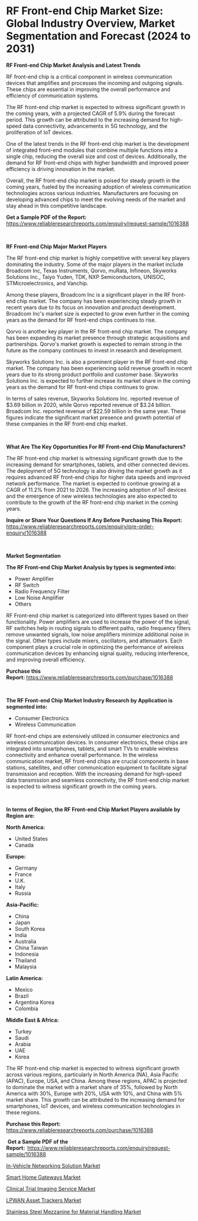 <p><h1>RF Front-end Chip Market Size: Global Industry Overview, Market Segmentation and Forecast (2024 to 2031)</h1></p><p><strong>RF Front-end Chip Market Analysis and Latest Trends</strong></p>
<p><p>RF front-end chip is a critical component in wireless communication devices that amplifies and processes the incoming and outgoing signals. These chips are essential in improving the overall performance and efficiency of communication systems.</p><p>The RF front-end chip market is expected to witness significant growth in the coming years, with a projected CAGR of 5.9% during the forecast period. This growth can be attributed to the increasing demand for high-speed data connectivity, advancements in 5G technology, and the proliferation of IoT devices.</p><p>One of the latest trends in the RF front-end chip market is the development of integrated front-end modules that combine multiple functions into a single chip, reducing the overall size and cost of devices. Additionally, the demand for RF front-end chips with higher bandwidth and improved power efficiency is driving innovation in the market.</p><p>Overall, the RF front-end chip market is poised for steady growth in the coming years, fueled by the increasing adoption of wireless communication technologies across various industries. Manufacturers are focusing on developing advanced chips to meet the evolving needs of the market and stay ahead in this competitive landscape.</p></p>
<p><strong>Get a Sample PDF of the Report:&nbsp;</strong> <a href="https://www.reliableresearchreports.com/enquiry/request-sample/1016388">https://www.reliableresearchreports.com/enquiry/request-sample/1016388</a></p>
<p>&nbsp;</p>
<p><strong>RF Front-end Chip Major Market Players</strong></p>
<p><p>The RF front-end chip market is highly competitive with several key players dominating the industry. Some of the major players in the market include Broadcom Inc, Texas Instruments, Qorvo, muRata, Infineon, Skyworks Solutions Inc., Taiyo Yuden, TDK, NXP Semiconductors, UNISOC, STMicroelectronics, and Vanchip.</p><p>Among these players, Broadcom Inc is a significant player in the RF front-end chip market. The company has been experiencing steady growth in recent years due to its focus on innovation and product development. Broadcom Inc's market size is expected to grow even further in the coming years as the demand for RF front-end chips continues to rise.</p><p>Qorvo is another key player in the RF front-end chip market. The company has been expanding its market presence through strategic acquisitions and partnerships. Qorvo's market growth is expected to remain strong in the future as the company continues to invest in research and development.</p><p>Skyworks Solutions Inc. is also a prominent player in the RF front-end chip market. The company has been experiencing solid revenue growth in recent years due to its strong product portfolio and customer base. Skyworks Solutions Inc. is expected to further increase its market share in the coming years as the demand for RF front-end chips continues to grow.</p><p>In terms of sales revenue, Skyworks Solutions Inc. reported revenue of $3.69 billion in 2020, while Qorvo reported revenue of $3.24 billion. Broadcom Inc. reported revenue of $22.59 billion in the same year. These figures indicate the significant market presence and growth potential of these companies in the RF front-end chip market.</p></p>
<p>&nbsp;</p>
<p><strong>What Are The Key Opportunities For RF Front-end Chip Manufacturers?</strong></p>
<p><p>The RF front-end chip market is witnessing significant growth due to the increasing demand for smartphones, tablets, and other connected devices. The deployment of 5G technology is also driving the market growth as it requires advanced RF front-end chips for higher data speeds and improved network performance. The market is expected to continue growing at a CAGR of 11.2% from 2021 to 2026. The increasing adoption of IoT devices and the emergence of new wireless technologies are also expected to contribute to the growth of the RF front-end chip market in the coming years.</p></p>
<p><strong>Inquire or Share Your Questions If Any Before Purchasing This Report:</strong> <a href="https://www.reliableresearchreports.com/enquiry/pre-order-enquiry/1016388">https://www.reliableresearchreports.com/enquiry/pre-order-enquiry/1016388</a></p>
<p>&nbsp;</p>
<p><strong>Market Segmentation</strong></p>
<p><strong>The RF Front-end Chip Market Analysis by types is segmented into:</strong></p>
<p><ul><li>Power Amplifier</li><li>RF Switch</li><li>Radio Frequency Filter</li><li>Low Noise Amplifier</li><li>Others</li></ul></p>
<p><p>RF Front-end chip market is categorized into different types based on their functionality. Power amplifiers are used to increase the power of the signal, RF switches help in routing signals to different paths, radio frequency filters remove unwanted signals, low noise amplifiers minimize additional noise in the signal. Other types include mixers, oscillators, and attenuators. Each component plays a crucial role in optimizing the performance of wireless communication devices by enhancing signal quality, reducing interference, and improving overall efficiency.</p></p>
<p><strong>Purchase this Report:&nbsp;</strong><a href="https://www.reliableresearchreports.com/purchase/1016388">https://www.reliableresearchreports.com/purchase/1016388</a></p>
<p>&nbsp;</p>
<p><strong>The RF Front-end Chip Market Industry Research by Application is segmented into:</strong></p>
<p><ul><li>Consumer Electronics</li><li>Wireless Communication</li></ul></p>
<p><p>RF front-end chips are extensively utilized in consumer electronics and wireless communication devices. In consumer electronics, these chips are integrated into smartphones, tablets, and smart TVs to enable wireless connectivity and enhance overall performance. In the wireless communication market, RF front-end chips are crucial components in base stations, satellites, and other communication equipment to facilitate signal transmission and reception. With the increasing demand for high-speed data transmission and seamless connectivity, the RF front-end chip market is expected to witness significant growth in the coming years.</p></p>
<p>&nbsp;</p>
<p><strong>In terms of Region, the RF Front-end Chip Market Players available by Region are:</strong></p>
<p>
    <p> <strong> North America: </strong>
        <ul>
            <li>United States</li>
            <li>Canada</li>
        </ul>
        </p> 
    <p> <strong> Europe: </strong>
        <ul>
            <li>Germany</li>
            <li>France</li>
            <li>U.K.</li>
            <li>Italy</li>
            <li>Russia</li>
        </ul>
        </p> 
    <p> <strong> Asia-Pacific: </strong>
        <ul>
            <li>China</li>
            <li>Japan</li>
            <li>South Korea</li>
            <li>India</li>
            <li>Australia</li>
            <li>China Taiwan</li>
            <li>Indonesia</li>
            <li>Thailand</li>
            <li>Malaysia</li>
        </ul>
        </p> 
    <p> <strong> Latin America: </strong>
        <ul>
            <li>Mexico</li>
            <li>Brazil</li>
            <li>Argentina Korea</li>
            <li>Colombia</li>
        </ul>
        </p> 
    <p> <strong> Middle East & Africa: </strong>
        <ul>
            <li>Turkey</li>
            <li>Saudi</li>
            <li>Arabia</li>
            <li>UAE</li>
            <li>Korea</li>
        </ul>
    </p>
    </p>
<p><p>The RF front-end chip market is expected to witness significant growth across various regions, particularly in North America (NA), Asia Pacific (APAC), Europe, USA, and China. Among these regions, APAC is projected to dominate the market with a market share of 35%, followed by North America with 30%, Europe with 20%, USA with 10%, and China with 5% market share. This growth can be attributed to the increasing demand for smartphones, IoT devices, and wireless communication technologies in these regions.</p></p>
<p><strong>Purchase this Report: </strong><a href="https://www.reliableresearchreports.com/purchase/1016388">https://www.reliableresearchreports.com/purchase/1016388</a></p>
<p>&nbsp;<strong>Get a Sample PDF of the Report:&nbsp;&nbsp;</strong><a href="https://www.reliableresearchreports.com/enquiry/request-sample/1016388">https://www.reliableresearchreports.com/enquiry/request-sample/1016388</a></p>
<p><strong></strong></p>
<p><p><a href="https://github.com/josesg55/Market-Research-Report-List-1/blob/main/in-vehicle-networking-solution-market.md">In-Vehicle Networking Solution Market</a></p><p><a href="https://github.com/mancsybtousav/Market-Research-Report-List-1/blob/main/smart-home-gateways-market.md">Smart Home Gateways Market</a></p><p><a href="https://medium.com/@oliviastone00/clinical-trial-imaging-service-market-furnishes-information-on-market-share-market-trends-and-42a783a4a851">Clinical Trial Imaging Service Market</a></p><p><a href="https://medium.com/@oliviastone00/lpwan-asset-trackers-market-insights-into-market-cagr-market-trends-and-growth-strategies-8d73ed65ead6">LPWAN Asset Trackers Market</a></p><p><a href="https://medium.com/@lauragriffin12/stainless-steel-mezzanine-for-material-handling-market-trends-and-market-analysis-forecasted-for-d4a7210b7a34">Stainless Steel Mezzanine for Material Handling Market</a></p></p>